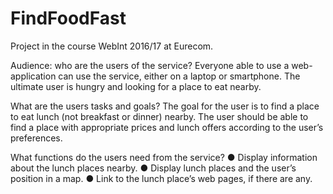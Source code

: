 # FindFoodFast
Project in the course WebInt 2016/17 at Eurecom.

Audience: who are the users of the service?
Everyone able to use a web-application can use the service, either on a laptop or
smartphone. The ultimate user is hungry and looking for a place to eat nearby.

What are the users tasks and goals?
The goal for the user is to find a place to eat lunch (not breakfast or dinner) nearby. The user
should be able to find a place with appropriate prices and lunch offers according to the
user’s preferences.

What functions do the users need from the service?
● Display information about the lunch places nearby.
● Display lunch places and the user’s position in a map.
● Link to the lunch place’s web pages, if there are any.
